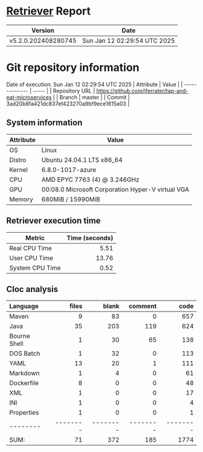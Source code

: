 # [Retriever](https://github.com/PalladioSimulator/Palladio-ReverseEngineering-Retriever) Report
| Version | Date |
| ------- | ---- |
| v5.2.0.202408280745 | Sun Jan 12 02:29:54 UTC 2025 |

# Git repository information
Date of execution: Sun Jan 12 02:29:54 UTC 2025
|    Attribute   | Value |
| -------------- | ----- |
| Repository URL | https://github.com/jferrater/tap-and-eat-microservices |
| Branch         | master |
| Commit         | 3ad20b8fa421dc837ef423270a9bf9ece1615a03 |


## System information
| Attribute | Value |
| --------- | ----- |
| OS | Linux  |
| Distro | Ubuntu 24.04.1 LTS x86_64  |
| Kernel | 6.8.0-1017-azure  |
| CPU | AMD EPYC 7763 (4) @ 3.246GHz  |
| GPU | 00:08.0 Microsoft Corporation Hyper-V virtual VGA  |
| Memory | 680MiB / 15990MiB  |

## Retriever execution time
| Metric | Time (seconds) |
| --- | ---: |
| Real CPU Time | 5.51 |
| User CPU Time | 13.76 |
| System CPU Time | 0.52 |
<!--
Explainations:
- __Real CPU Time__: actual time the command has run (can be less than total time spent in user and system mode for multi-threaded processes)
- __User CPU Time__: time the command has spent running in user mode
- __System CPU Time__: time the command has spent running in system or kernel mode
-->

## Cloc analysis

Language|files|blank|comment|code
:-------|-------:|-------:|-------:|-------:
Maven|9|83|0|657
Java|35|203|119|624
Bourne Shell|1|30|65|138
DOS Batch|1|32|0|113
YAML|13|20|1|111
Markdown|1|4|0|61
Dockerfile|8|0|0|48
XML|1|0|0|17
INI|1|0|0|4
Properties|1|0|0|1
--------|--------|--------|--------|--------
SUM:|71|372|185|1774
